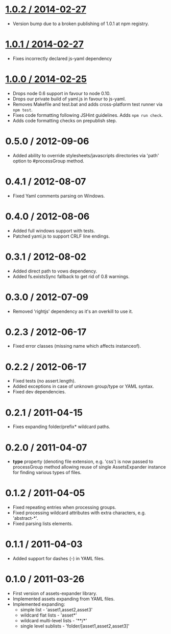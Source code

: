 [1.0.2 / 2014-02-27](https://github.com/GoalSmashers/assets-expander/compare/v1.0.1...v1.0.2)
==================

* Version bump due to a broken publishing of 1.0.1 at npm registry.

[1.0.1 / 2014-02-27](https://github.com/GoalSmashers/assets-expander/compare/v1.0.0...v1.0.1)
==================

* Fixes incorrectly declared js-yaml dependency

[1.0.0 / 2014-02-25](https://github.com/GoalSmashers/assets-expander/compare/v0.5.0...v1.0.0)
==================

* Drops node 0.6 support in favour to node 0.10.
* Drops our private build of yaml.js in favour to js-yaml.
* Removes Makefile and test.bat and adds cross-platform test runner via `npm test`.
* Fixes code formatting following JSHint guidelines. Adds `npm run check`.
* Adds code formatting checks on prepublish step.

0.5.0 / 2012-09-06
==================

* Added ability to override stylesheets/javascripts directories via 'path' option to #processGroup method.

0.4.1 / 2012-08-07
==================

* Fixed Yaml comments parsing on Windows.

0.4.0 / 2012-08-06
==================

* Added full windows support with tests.
* Patched yaml.js to support CRLF line endings.

0.3.1 / 2012-08-02
==================

* Added direct path to vows dependency.
* Added fs.existsSync fallback to get rid of 0.8 warnings.

0.3.0 / 2012-07-09
==================

* Removed 'rightjs' dependency as it's an overkill to use it.

0.2.3 / 2012-06-17
==================

* Fixed error classes (missing name which affects instanceof).

0.2.2 / 2012-06-17
==================

* Fixed tests (no assert.length).
* Added exceptions in case of unknown group/type or YAML syntax.
* Fixed dev dependencies.

0.2.1 / 2011-04-15
==================

* Fixes expanding folder/prefix* wildcard paths.

0.2.0 / 2011-04-07
==================

* **type** property (denoting file extension, e.g. 'css') is now passed to processGroup method allowing reuse of single AssetsExpander instance for finding various types of files.

0.1.2 / 2011-04-05
==================

* Fixed repeating entries when processing groups.
* Fixed processing wildcard attributes with extra characters, e.g. 'abstract-*'.
* Fixed parsing lists elements.

0.1.1 / 2011-04-03
==================

* Added support for dashes (-) in YAML files.

0.1.0 / 2011-03-26
==================

* First version of assets-expander library.
* Implemented assets expanding from YAML files.
* Implemented expanding:
  * simple list - 'asset1,asset2,asset3'
  * wildcard flat lists - 'asset*'
  * wildcard multi-level lists - '\*\*/\*'
  * single level sublists - 'folder/[asset1,asset2,asset3]'
